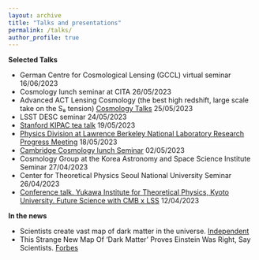 ```yaml
---
layout: archive
title: "Talks and presentations"
permalink: /talks/
author_profile: true
---
```


**Selected Talks**
* German Centre for Cosmological Lensing (GCCL) virtual seminar 16/06/2023
* Cosmology lunch seminar at CITA 26/05/2023
* Advanced ACT Lensing Cosmology (the best high redshift, large scale take on the S₈ tension) [Cosmology Talks](https://www.youtube.com/watch?v=pB6mwj_V37c&t=1632s&ab_channel=CosmologyTalks) 25/05/2023
* LSST DESC seminar 24/05/2023
* [Stanford KIPAC tea talk](https://kipac.stanford.edu/events/cosmology-high-precision-cmb-lensing-measurements-atacama-cosmology-telescope) 19/05/2023
* [Physics Division at Lawrence Berkeley National Laboratory Research Progress Meeting](https://physicstalks.lbl.gov/Public/h/20230518-Frank_Qu.html) 18/05/2023
* [Cambridge Cosmology lunch Seminar](http://talks.cam.ac.uk/talk/index/198337) 02/05/2023
* Cosmology Group at the Korea Astronomy and Space Science Institute Seminar 27/04/2023
* Center for Theoretical Physics Seoul National University Seminar 26/04/2023
* [Conference talk. Yukawa Institute for Theoretical Physics, Kyoto University. Future Science with CMB x LSS](https://docs.google.com/presentation/d/1bjm3tzQlwkc1hxzQ74U4GjYw49_wDWku0gZIuvebi1Q/edit#slide=id.g22cac33634a_2_25) 12/04/2023

**In the news**
* Scientists create vast map of dark matter in the universe. [Independent](https://www.independent.co.uk/space/dark-matter-universe-cosmos-act-einstein-b2317825.html) 
* This Strange New Map Of ‘Dark Matter’ Proves Einstein Was Right, Say Scientists. [Forbes](https://www.forbes.com/sites/jamiecartereurope/2023/04/11/this-strange-new-map-of-dark-matter-proves-einstein-was-right-say-scientists/?sh=3a846ac073bd)






